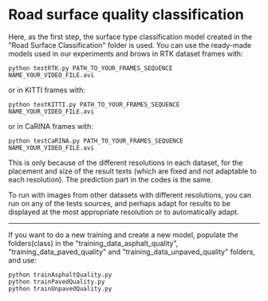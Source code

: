 # Road surface quality classification

Here, as the first step, the surface type classification model created in the "Road Surface Classification" folder is used.
You can use the ready-made models used in our experiments and brows in RTK dataset frames with:

```
python testRTK.py PATH_TO_YOUR_FRAMES_SEQUENCE NAME_YOUR_VIDEO_FILE.avi
```

or in KITTI frames with:

```
python testKITTI.py PATH_TO_YOUR_FRAMES_SEQUENCE NAME_YOUR_VIDEO_FILE.avi
```

or in CaRINA frames with:

```
python testCaRINA.py PATH_TO_YOUR_FRAMES_SEQUENCE NAME_YOUR_VIDEO_FILE.avi
```

This is only because of the different resolutions in each dataset, for the placement and size of the result texts (which are fixed and not adaptable to each resolution). The prediction part in the codes is the same.

To run with images from other datasets with different resolutions, you can run on any of the tests sources, and perhaps adapt for results to be displayed at the most appropriate resolution or to automatically adapt.

---------------------------------------------------------------------------------------------

If you want to do a new training and create a new model, populate the folders(class) in the "training_data_asphalt_quality", "training_data_paved_quality" and "training_data_unpaved_quality" folders, and use:

```
python trainAsphaltQuality.py
python trainPavedQuality.py
python trainUnpavedQuality.py 
```

